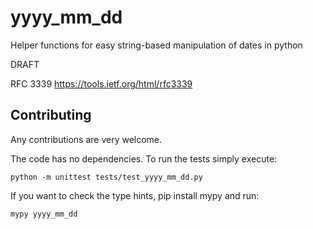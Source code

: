 # yyyy_mm_dd

Helper functions for easy string-based manipulation of dates in python

DRAFT

RFC 3339 https://tools.ietf.org/html/rfc3339

## Contributing

Any contributions are very welcome.

The code has no dependencies. To run the tests simply execute:

```
python -m unittest tests/test_yyyy_mm_dd.py
```

If you want to check the type hints, pip install mypy and run:

```
mypy yyyy_mm_dd
```
